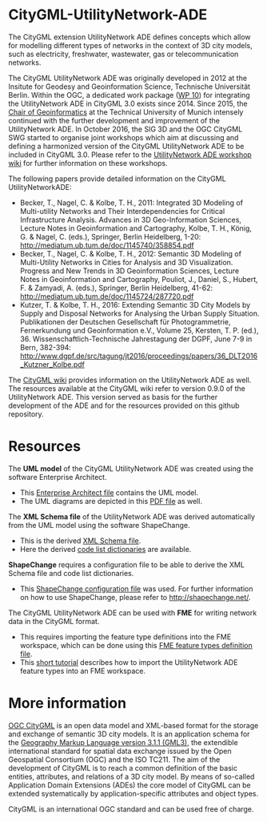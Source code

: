 # CityGML-UtilityNetwork-ADE

The CityGML extension UtilityNetwork ADE defines concepts which allow for modelling different types of networks in the context of 3D city models, such as electricity, freshwater, wastewater, gas or telecommunication networks.

The CityGML UtilityNetwork ADE was originally developed in 2012 at the Insitute for Geodesy and Geoinformation Science, Technische Universität Berlin. Within the OGC, a dedicated work package ([WP 10](https://github.com/opengeospatial/CityGML-3.0/wiki/WP%2010%20Home)) for integrating the UtilityNetwork ADE in CityGML 3.0 exists since 2014. Since 2015, the [Chair of Geoinformatics](http://www.gis.bgu.tum.de/en/home/) at the Technical University of Munich intensely continued with the further development and improvement of the UtilityNetwork ADE. In October 2016, the SIG 3D and the OGC CityGML SWG started to organise joint workshops which aim at discussing and defining a harmonized version of the CityGML UtilityNetwork ADE to be included in CityGML 3.0. Please refer to the [UtilityNetwork ADE workshop wiki](http://en.wiki.utilitynetworks.sig3d.org) for further information on these workshops. 

The following papers provide detailed information on the CityGML UtilityNetworkADE:
- Becker, T., Nagel, C. & Kolbe, T. H., 2011: Integrated 3D Modeling of Multi-utility Networks and Their Interdependencies for Critical Infrastructure Analysis. Advances in 3D Geo-Information Sciences, Lecture Notes in Geoinformation and Cartography, Kolbe, T. H., König, G. & Nagel, C. (eds.), Springer, Berlin Heidelberg, 1-20: http://mediatum.ub.tum.de/doc/1145740/358854.pdf
- Becker, T., Nagel, C. & Kolbe, T. H., 2012: Semantic 3D Modeling of Multi-Utility Networks in Cities for Analysis and 3D Visualization. Progress and New Trends in 3D Geoinformation Sciences, Lecture Notes in Geoinformation and Cartography, Pouliot, J., Daniel, S., Hubert, F. & Zamyadi, A. (eds.), Springer, Berlin Heidelberg, 41-62: http://mediatum.ub.tum.de/doc/1145724/287720.pdf
- Kutzer, T. & Kolbe, T. H., 2016: Extending Semantic 3D City Models by Supply and Disposal Networks for Analysing the Urban Supply Situation. Publikationen der Deutschen Gesellschaft für Photogrammetrie, Fernerkundung und Geoinformation e.V., Volume 25, Kersten, T. P. (ed.), 36. Wissenschaftlich-Technische Jahrestagung der DGPF, June 7-9 in Bern, 382-394: http://www.dgpf.de/src/tagung/jt2016/proceedings/papers/36_DLT2016_Kutzner_Kolbe.pdf

The [CityGML wiki](http://www.citygmlwiki.org/index.php?title=CityGML_UtilityNetworkADE) provides information on the UtilityNetwork ADE as well. The resources available at the CityGML wiki refer to version 0.9.0 of the UtilityNetwork ADE. This version served as basis for the further development of the ADE and for the resources provided on this github repository.

# Resources

The **UML model** of the CityGML UtilityNetwork ADE was created using the software Enterprise Architect.  
- This [Enterprise Architect file](https://github.com/TatjanaKutzner/CityGML-UtilityNetwork-ADE/raw/master/UML/UtilityNetworkADE_2017_02_23.eap) contains the UML model.
- The UML diagrams are depicted in this [PDF file](https://github.com/TatjanaKutzner/CityGML-UtilityNetwork-ADE/raw/master/UML/UML_diagrams_CityGML_UtilityNetwork_ADE.pdf) as well.  

The **XML Schema file** of the UtilityNetwork ADE was derived automatically from the UML model using the software ShapeChange.  
- This is the derived [XML Schema file](https://github.com/TatjanaKutzner/CityGML-UtilityNetwork-ADE/raw/master/XSD/CityGML_UtilityNetworkADE.xsd).
- Here the derived [code list dictionaries](https://github.com/TatjanaKutzner/CityGML-UtilityNetwork-ADE/tree/master/XSD/codelists) are available.

**ShapeChange** requires a configuration file to be able to derive the XML Schema file and code list dictionaries.  
- This [ShapeChange configuration file](https://github.com/TatjanaKutzner/CityGML-UtilityNetwork-ADE/raw/master/ShapeChange/ShapeChangeConfigurationFile_UtilityNetwork_ADE.xml) was used.
For further information on how to use ShapeChange, please refer to http://shapechange.net/.

The CityGML UtilityNetwork ADE can be used with **FME** for writing network data in the CityGML format. 
- This requires importing the feature type definitions into the FME workspace, which can be done using this [FME feature types definition file](https://github.com/TatjanaKutzner/CityGML-UtilityNetwork-ADE/raw/master/FME/CityGML_UtilityNetworkADE_feature_types.xml).  
- This [short tutorial](https://github.com/TatjanaKutzner/CityGML-UtilityNetwork-ADE/raw/master/FME/Importing_the%20CityGML_UtilityNetwork_ADE_in_FME.pdf) describes how to import the UtilityNetwork ADE feature types into an FME workspace.

# More information

[OGC CityGML](http://www.opengeospatial.org/standards/citygml) is an open data model and XML-based format for the storage and exchange of semantic 3D city models. It is an application schema for the [Geography Markup Language version 3.1.1 (GML3)](http://www.opengeospatial.org/standards/gml), the extendible international standard for spatial data exchange issued by the Open Geospatial Consortium (OGC) and the ISO TC211. The aim of the development of CityGML is to reach a common definition of the basic entities, attributes, and relations of a 3D city model. By means of so-called Application Domain Extensions (ADEs) the core model of CityGML can be extended systematically by application-specific attributes and object types.

CityGML is an international OGC standard and can be used free of charge.
